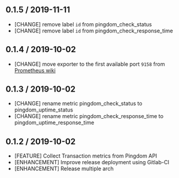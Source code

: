 ## 0.1.5 / 2019-11-11

* [CHANGE] remove label `id` from pingdom_check_status
* [CHANGE] remove label `id` from pingdom_check_response_time

## 0.1.4 / 2019-10-02

* [CHANGE] move exporter to the first available port `9158` from [Prometheus wiki](https://github.com/prometheus/prometheus/wiki/Default-port-allocations)

## 0.1.3 / 2019-10-02

* [CHANGE] rename metric pingdom_check_status to pingdom_uptime_status
* [CHANGE] rename metric pingdom_check_response_time to pingdom_uptime_response_time

## 0.1.2 / 2019-10-02

* [FEATURE] Collect Transaction metrics from Pingdom API
* [ENHANCEMENT] Improve release deployment using Gitlab-CI
* [ENHANCEMENT] Release multiple arch